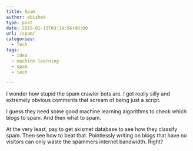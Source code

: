 ```yaml
---
title: Spam
author: abishek
type: post
date: 2015-01-13T03:19:56+00:00
url: /spam/
categories:
  - Tech
tags:
  - idea
  - machine learning
  - spam
  - tech

---
```

I wonder how stupid the spam crawler bots are. I get really silly and extremely obvious comments that scream of being just a script.

I guess they need some good machine learning algorithms to check which blogs to spam. And then what to spam.

At the very least, pay to get akismet database to see how they classify spam. Then see how to beat that. Pointlessly writing on blogs that have no visitors can only waste the spammers internet bandwidth. Right?